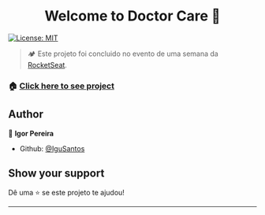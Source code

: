 <h1 align="center">Welcome to Doctor Care 🍃</h1>
<p>
  <a href="#" target="_blank">
    <img alt="License: MIT" src="https://img.shields.io/badge/License-MIT-yellow.svg" />
  </a>
</p>

> 🏕 Este projeto foi concluido no evento de uma semana da <a href="https://www.rocketseat.com.br/">RocketSeat</a>.

### 🏠 [Click here to see project](https://igusantos.github.io/Doctor.Care/)

## Author

👤 **Igor Pereira**

* Github: [@IguSantos](https://github.com/IguSantos)


## Show your support

Dê uma ⭐️ se este projeto te ajudou!

***
